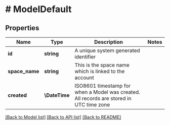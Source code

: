 # # ModelDefault

## Properties

Name | Type | Description | Notes
------------ | ------------- | ------------- | -------------
**id** | **string** | A unique system generated identifier |
**space_name** | **string** | This is the space name which is linked to the account |
**created** | **\DateTime** | ISO8601 timestamp for when a Model was created. All records are stored in UTC time zone |

[[Back to Model list]](../../README.md#models) [[Back to API list]](../../README.md#endpoints) [[Back to README]](../../README.md)

